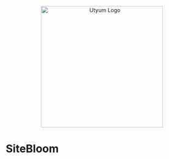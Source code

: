 <p align="center">
  <a href="http://www.holodek.com.br/bloom1/contato.htm" target="blank"><img src="https://www.holodek.com.br/bloom1/imagens/logo_1.bmp" width="320" alt="Utyum Logo" /></a>
</p>

# SiteBloom


